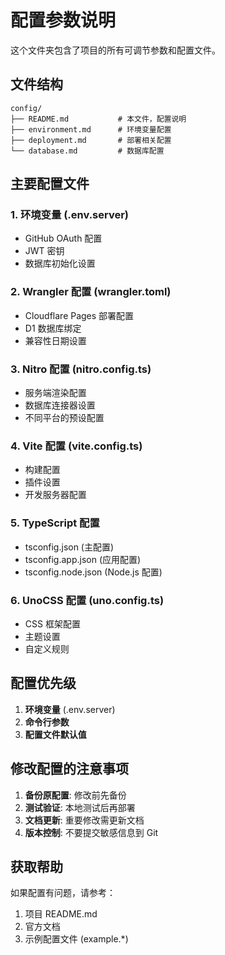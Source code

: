 # 配置参数说明

这个文件夹包含了项目的所有可调节参数和配置文件。

## 文件结构

```
config/
├── README.md           # 本文件，配置说明
├── environment.md      # 环境变量配置
├── deployment.md       # 部署相关配置
└── database.md         # 数据库配置
```

## 主要配置文件

### 1. 环境变量 (.env.server)
- GitHub OAuth 配置
- JWT 密钥
- 数据库初始化设置

### 2. Wrangler 配置 (wrangler.toml)
- Cloudflare Pages 部署配置
- D1 数据库绑定
- 兼容性日期设置

### 3. Nitro 配置 (nitro.config.ts)
- 服务端渲染配置
- 数据库连接器设置
- 不同平台的预设配置

### 4. Vite 配置 (vite.config.ts)
- 构建配置
- 插件设置
- 开发服务器配置

### 5. TypeScript 配置
- tsconfig.json (主配置)
- tsconfig.app.json (应用配置)
- tsconfig.node.json (Node.js 配置)

### 6. UnoCSS 配置 (uno.config.ts)
- CSS 框架配置
- 主题设置
- 自定义规则

## 配置优先级

1. **环境变量** (.env.server)
2. **命令行参数**
3. **配置文件默认值**

## 修改配置的注意事项

1. **备份原配置**: 修改前先备份
2. **测试验证**: 本地测试后再部署
3. **文档更新**: 重要修改需更新文档
4. **版本控制**: 不要提交敏感信息到 Git

## 获取帮助

如果配置有问题，请参考：
1. 项目 README.md
2. 官方文档
3. 示例配置文件 (example.*)
